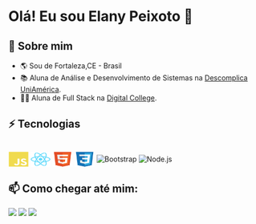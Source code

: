# Olá! Eu sou Elany Peixoto 👋

## 🤗 Sobre mim

- 🌎 Sou de Fortaleza,CE - Brasil
- 📚 Aluna de Análise e Desenvolvimento de Sistemas na <a href="https://descomplica.com.br/faculdade/" target="_blank" rel="noopener noreferrer"> Descomplica UniAmérica<a/>.
- 👩‍💻 Aluna de Full Stack na <a href="https://digitalcollege.com.br/" target="_blank" rel="noopener noreferrer">Digital College<a/>.
  
##

## ⚡ Tecnologias

<div style="display: inline_block"><br>
  <img align="center" alt="Js" height="30" width="40" src="https://raw.githubusercontent.com/devicons/devicon/master/icons/javascript/javascript-plain.svg">
  <img align="center" alt="React" height="30" width="40" src="https://raw.githubusercontent.com/devicons/devicon/master/icons/react/react-original.svg">
  <img align="center" alt="-HTML" height="30" width="40" src="https://raw.githubusercontent.com/devicons/devicon/master/icons/html5/html5-original.svg">
  <img align="center" alt="CSS" height="30" width="40" src="https://raw.githubusercontent.com/devicons/devicon/master/icons/css3/css3-original.svg">
 <img align="center" alt="Bootstrap" height="30" width="40" src="https://cdn.jsdelivr.net/gh/devicons/devicon/icons/bootstrap/bootstrap-original.svg" />
<img align="center" alt="Node.js" height="30" width="40" src="https://cdn.jsdelivr.net/gh/devicons/devicon/icons/nodejs/nodejs-original.svg" />
</div>

##

## 📫 Como chegar até mim:

<div> 
  <a href="https://www.instagram.com/elany_peixoto/" target="_blank" rel="external"><img src="https://img.shields.io/badge/-Instagram-%23E4405F?style=for-the-badge&logo=instagram&logoColor=white" target="_blank"></a>
  <a href = "mailto:elanysantos5@outlook.com" ><img src="https://img.shields.io/badge/-Email-%23333?style=for-the-badge&logo=gmail&logoColor=white" target="_blank"></a>
  <a href="https://www.linkedin.com/in/elany-peixoto/" target="_blank"><img src="https://img.shields.io/badge/-LinkedIn-%230077B5?style=for-the-badge&logo=linkedin&logoColor=white" target="_blank"></a> 
  </div>

##

